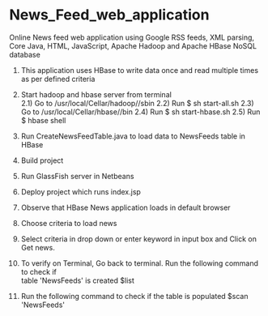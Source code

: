 # News_Feed_web_application
Online News feed web application using Google RSS feeds, XML parsing, Core Java, HTML, JavaScript, Apache Hadoop and Apache HBase NoSQL database



1)  This application uses HBase to write data once and read multiple times as per defined criteria  

2)  Start hadoop and hbase server from terminal  
    2.1) Go to /usr/local/Cellar/hadoop/<hadoop version>/sbin
    2.2) Run $ sh start-all.sh
    2.3) Go to /usr/local/Cellar/hbase/<hbase version>/bin
    2.4) Run $ sh start-hbase.sh
    2.5) Run $ hbase shell

3)  Run CreateNewsFeedTable.java to load data to NewsFeeds table in HBase
4)  Build project
5)  Run GlassFish server in Netbeans
6)  Deploy project which runs index.jsp
7)  Observe that HBase News application loads in default browser
8)  Choose criteria to load news
9)  Select criteria in drop down or enter keyword in input box and Click on Get news.
10) To verify on Terminal, Go back to terminal. Run the following command to check if          
    table 'NewsFeeds' is created
    $list
11) Run the following command to check if the table is populated
    $scan 'NewsFeeds'
